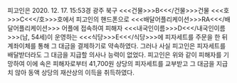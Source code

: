 피고인은 2020. 12. 17. 15:53경 광주 북구 <<<건물>>>B<<</건물>>>건물 <<<호>>>C<<</호>>>호에서 피고인의 핸드폰으로 <<<배달어플리케이션>>>RA<<</배달어플리케이션>>> 어플에 접속하여 피해자 <<<내국인이름>>>D<<</내국인이름>>>(남, 54세)이 운영하는 <<<식당>>>E<<</식당>>>에 피자세트를 주문을 한 뒤 계좌이체를 통해 그 대금을 결제하기로 약속하였다. 그러나 사실 피고인은 피자세트를 배달받더라도 그 대금을 지급할 의사나 능력이 없었다.
피고인은 위와 같이 피해자를 기망하여 이에 속은 피해자로부터 41,700원 상당의 피자세트를 교부받고 그 대금을 지급치 않아 동액 상당의 재산상의 이득을 취득하였다.